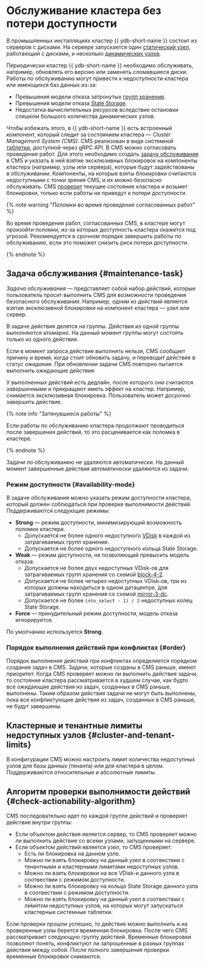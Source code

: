 # Обслуживание кластера без потери доступности

В промышленных инсталляциях кластер {{ ydb-short-name }} состоит из серверов с дисками. На сервере запускается один [статический узел](../cluster/topology.md), работающий с дисками, и несколько [динамических узлов](../cluster/topology.md).

Периодически кластер {{ ydb-short-name }} необходимо обслуживать, например, обновлять его версию или заменять сломавшиеся диски. Работы по обслуживанию могут привести к недоступности кластера или имеющихся баз данных из-за:
- Превышения модели отказа затронутых [групп хранения](../concepts/_includes/databases/storage_groups.md#storage-groups).
- Превышения модели отказа [State Storage](../deploy/configuration/config.md#domains-state).
- Недостатка вычислительных ресурсов вследствие остановки слишком большого количества динамических узлов.

Чтобы избежать этого, в {{ ydb-short-name }} есть встроенный компонент, который следит за состоянием кластера — *Cluster Management System (CMS)*. CMS реализован в виде системной [таблетки](../concepts/cluster/_includes/common_scheme_ydb/tablets.md#tablets), доступной через gRPC API. В CMS можно согласовать проведение работ. Для этого необходимо создать [задачу обслуживания](#maintenance-task) в CMS и указать в ней взятие эксклюзивных блокировок на компоненты кластера (например, узлы или сервера), которые будут задействованы в обслуживании. Компоненты, на которые взяты блокировки считаются недоступными с точки зрения CMS, и их можно безопасно обслуживать. CMS [проверит](#check-actionability-algorithm) текущее состояние кластера и возьмет блокировки, только если работы не приведут к потери доступности.

{% note warning "Поломки во время проведения согласованных работ" %}

Во время проведения работ, согласованных CMS, в кластере могут произойти поломки, из-за которых доступность кластера окажется под угрозой. Рекомендуется в срочном порядке завершить работы по обслуживанию, если это поможет снизить риск потери доступности.

{% endnote %}

## Задача обслуживания {#maintenance-task}

*Задача обслуживания* — представляет собой набор действий, которые пользователь просит выполнить CMS для возможности проведения безопасного обслуживания. Например, одним из действий является взятие эксклюзивной блокировки на компонент кластера — узел или сервер. 

В задаче действия делятся на группы. Действия из одной группы выполняются атомарно. На данный момент группы могут состоять только из одного действия.

Если в момент запроса действие выполнить нельзя, CMS сообщает причину и время, когда стоит обновить задачу, и переводит действие в статус *ожидания*. При обновлении задачи CMS повторно пытается выполнить ожидающие действия.

У *выполненных* действий есть дедлайн, после которого они считаются *завершенными* и прекращают иметь эффект на кластер. Например, снимается эксклюзивная блокировка. Пользователь может досрочно завершить действие.

{% note info "Затянувшиеся работы" %}

Если работы по обслуживанию кластера продолжают проводиться после завершения действий, то это расценивается как поломка в кластере.

{% endnote %}

Задачи по обслуживанию не удаляются автоматически. На данный момент завершенные действия автоматически удаляются из задачи.

### Режим доступности {#availability-mode}

В задаче обслуживания можно указать режим доступности кластера, который должен соблюдаться при проверке выполнимости действий. Поддерживаются следующие режимы:
- **Strong** — режим доступности, минимизирующий возможность поломки кластера.
    - Допускается не более одного недоступного [VDisk](../concepts/cluster/_includes/distributed_storage/distributed_storage_interface.md#storage-groups) в каждой из затрагиваемых групп хранения.
    - Допускается не более одного недоступного кольца State Storage.
- **Weak** — режим доступности, не позволяющий превысить модель отказа.
    - Допускается не более двух недоступных VDisk-ов для затрагиваемых групп хранения со схемой [block-4-2](../administration/production-storage-config.md#reliability).
    - Допускается не более четырех недоступных VDisk-ов, три из которых должны находиться в одном датацентре, для затрагиваемых групп хранения со схемой [mirror-3-dc](../administration/production-storage-config.md#reliability). 
    - Допускается не более `(nto_select - 1) / 2` недоступных колец State Storage.
- **Force** — принудительный режим доступности, модель отказа игнорируется.

По умолчанию используется **Strong**.

### Порядок выполнения действий при конфликтах {#order}

Порядок выполнения действий при конфликтах определяется порядком создания задач в CMS. Задачи, которые созданы в CMS раньше, имеют приоритет. Когда CMS проверяет можно ли выполнить действия задачи, то состояние кластера рассматривается в худшем случае, как будто все ожидающие действия из задач, созданных в CMS раньше, выполнены. Таким образом действия задачи не могут быть выполнены, пока все конфликтующие действия из задач, созданных в CMS раньше, не будут завершены.

## Кластерные и тенантные лимиты недоступных узлов {#cluster-and-tenant-limits}

В конфигурации CMS можно настроить лимит количества недоступных узлов для базы данных (тенанта) или для кластера в целом. Поддерживаются относительные и абсолютные лимиты.

## Алгоритм проверки выполнимости действий {#check-actionability-algorithm}

CMS последовательно идет по каждой группе действий и проверяет действие внутри группы:
- Если объектом действия является сервер, то CMS проверяет можно ли выполнить действие со всеми узлами, запущенными на сервере. 
- Если объектом действий является узел, то CMS проверяет:
    - Есть ли блокировка на данном узле.
    - Можно ли взять блокировку на данный узел в соотвествии с тенантными и кластерными лимитами недоступных узлов.
    - Можно ли взять блокировки на все VDisk-и данного узла в соотвествии с режимом доступности.
    - Можно ли взять блокировку на кольцо State Storage данного узла в соотвествии с режимом доступности.
    - Можно ли взять блокировку на данный узел в соотвествии с лимитом недоступных узлов, на которых могут запускаться кластерные системные таблетки.
    
Если проверки прошли успешно, то действие можно выполнить и на проверенные узлы берется временная блокировка. После чего CMS рассматривает следующую группу действий. Временные блокировки позволяют понять, конфликтуют ли запрошенные в разных группах действия между собой. После полного завершения проверки временные блокировки снимаются.
